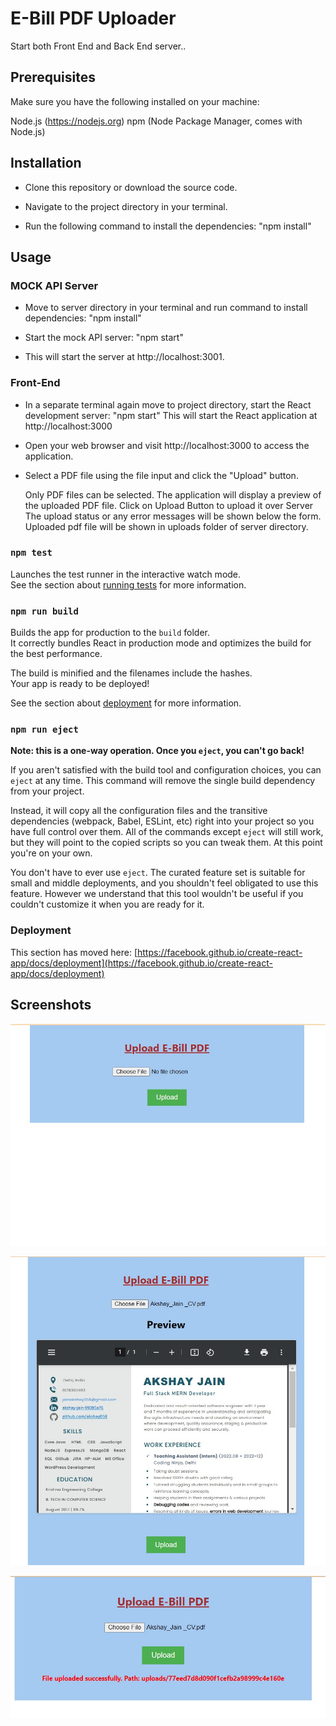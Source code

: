 # E-Bill PDF Uploader

Start both Front End and Back End server..

## Prerequisites

Make sure you have the following installed on your machine:

Node.js (https://nodejs.org)
npm (Node Package Manager, comes with Node.js)

## Installation

- Clone this repository or download the source code.

- Navigate to the project directory in your terminal.

- Run the following command to install the dependencies:
  "npm install"

## Usage

### MOCK API Server

- Move to server directory in your terminal and run command to install dependencies:
  "npm install"

- Start the mock API server:
  "npm start"

- This will start the server at http://localhost:3001.

### Front-End

- In a separate terminal again move to project directory, start the React development server: "npm start"
  This will start the React application at http://localhost:3000

- Open your web browser and visit http://localhost:3000 to access the application.

- Select a PDF file using the file input and click the "Upload" button.

  Only PDF files can be selected.
  The application will display a preview of the uploaded PDF file.
  Click on Upload Button to upload it over Server
  The upload status or any error messages will be shown below the form.
  Uploaded pdf file will be shown in uploads folder of server directory.

### `npm test`

Launches the test runner in the interactive watch mode.\
See the section about [running tests](https://facebook.github.io/create-react-app/docs/running-tests) for more information.

### `npm run build`

Builds the app for production to the `build` folder.\
It correctly bundles React in production mode and optimizes the build for the best performance.

The build is minified and the filenames include the hashes.\
Your app is ready to be deployed!

See the section about [deployment](https://facebook.github.io/create-react-app/docs/deployment) for more information.

### `npm run eject`

**Note: this is a one-way operation. Once you `eject`, you can't go back!**

If you aren't satisfied with the build tool and configuration choices, you can `eject` at any time. This command will remove the single build dependency from your project.

Instead, it will copy all the configuration files and the transitive dependencies (webpack, Babel, ESLint, etc) right into your project so you have full control over them. All of the commands except `eject` will still work, but they will point to the copied scripts so you can tweak them. At this point you're on your own.

You don't have to ever use `eject`. The curated feature set is suitable for small and middle deployments, and you shouldn't feel obligated to use this feature. However we understand that this tool wouldn't be useful if you couldn't customize it when you are ready for it.

### Deployment

This section has moved here: [https://facebook.github.io/create-react-app/docs/deployment](https://facebook.github.io/create-react-app/docs/deployment)

## Screenshots

![App Screenshot](/src/images/pdfupload1.jpg?raw=true "Optional Title")

![App Screenshot](/src/images/pdfupload2.jpg?raw=true "Optional Title")

![App Screenshot](/src/images/pdfupload3.jpg?raw=true "Optional Title")
